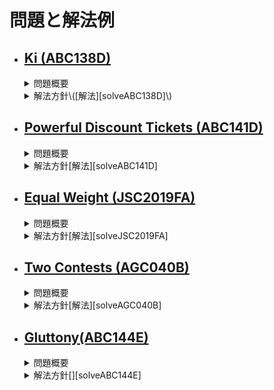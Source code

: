 問題と解法例
=====
- [Ki (ABC138D)][ABC138D]
  - 
  <details><summary>問題概要</summary>

    - 大きさN，頂点番号1を根とする根付き木が与えられる．
    - 各頂点にはカウンターが設置されており，初期値は0である．  
    - 以下のような操作をQ回行う.  
      頂点pをねとする部分木に含まれる全ての頂点のカンターの値にxを足す
    - 全ての操作の後の各頂点のカウンターの値を求めよ．
  </details>
  <details><summary>解法方針\([解法][solveABC138D]\)</summary>
  </details>

- [Powerful Discount Tickets (ABC141D)][ABC141D]
  - 
  <details><summary>問題概要</summary>
  </details>
  <details><summary>解法方針[解法][solveABC141D]</summary>
  </details>

- [Equal Weight (JSC2019FA)][JSC2019FA]
  - 
  <details><summary>問題概要</summary>
  </details>
  <details><summary>解法方針[解法][solveJSC2019FA]</summary>
  </details>

- [Two Contests (AGC040B)][AGC040B]
  -
  <details><summary>問題概要</summary>
  </details>
  <details><summary>解法方針[解法][solveAGC040B]</summary>
  </details>

- [Gluttony(ABC144E)][ABC144E]
  -
  <details><summary>問題概要</summary>
  </details>
  <details><summary>解法方針[][solveABC144E]</summary>
  </details>


[ABC138D]:https://atcoder.jp/contests/abc138/tasks/abc138_d
[ABC141D]:https://atcoder.jp/contests/abc141/tasks/abc141_d
[JSC2019FA]:https://atcoder.jp/contests/jsc2019-final/tasks/jsc2019_final_a
[AGC040B]:https://atcoder.jp/contests/agc040/tasks/agc040_b
[ABC144E]:https://atcoder.jp/contests/abc144/tasks/abc144_e

[solveABC138D]:https://github.com/4802525/synapse/blob/master/Ki_ABC138D.cpp
[solveABC141D]:https://github.com/4802525/synapse/blob/master/PowerfulDiscountTickets_ABC141D.cpp
[solveJSC2019FA]:https://github.com/4802525/synapse/blob/master/EqualWeight_JSCF2019A.cpp
[solveAGC040B]:https://github.com/4802525/synapse/blob/master/TwoContests_AGC040B.cpp
[solveABC144E]:https://github.com/4802525/synapse/blob/master/Gluttony_ABC144E.cpp